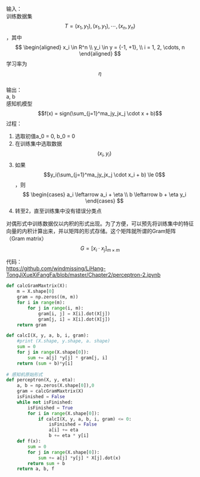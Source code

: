 输入：  
训练数据集$$T={(x_1, y_1), (x_1, y_1), \cdots, (x_n, y_n)}$$，其中  
$$
\begin{aligned}
x_i \in R^n \\
y_i \in y = {-1, +1}, \\
i = 1, 2, \cdots, n
\end{aligned}
$$
学习率为$$\eta$$  
输出：  
a, b  
感知机模型$$f(x) = sign(\sum_{j=1}^ma_jy_jx_j \cdot x + b)$$
过程：  
1. 选取初值a_0 = 0, b_0 = 0  
2. 在训练集中选取数据$$(x_i, y_i)$$
3. 如果$$y_i(\sum_{j=1}^ma_jy_jx_j \cdot x_i + b) \le 0$$，则
$$
\begin{cases}
a_i \leftarrow a_i + \eta \\
b \leftarrow b + \eta y_i
\end{cases}
$$
4. 转至2，直至训练集中没有错误分类点  

对偶形式中训练数据仅以内积的形式出现。为了方便，可以预先将训练集中的特征向量的内积计算出来，并以矩阵的形式存储。这个矩阵就所谓的Gram矩阵（Gram matrix）  
$$
G = [x_i \cdot x_j]_{m \times m}
$$

代码：  
https://github.com/windmissing/LiHang-TongJiXueXiFangFa/blob/master/Chapter2/perceptron-2.ipynb

```python
def calcGramMaxtrix(X):
    m = X.shape[0]
    gram = np.zeros((m, m))
    for i in range(m):
        for j in range(i, m):
            gram[i, j] = X[i].dot(X[j])
            gram[j, i] = X[i].dot(X[j])
    return gram

def calcI(X, y, a, b, i, gram):
    #print (X.shape, y.shape, a. shape)
    sum = 0
    for j in range(X.shape[0]):
        sum += a[j] *y[j] * gram[j, i]
    return (sum + b)*y[i]
        
# 感知机原始形式
def perceptron(X, y, eta):
    a, b = np.zeros(X.shape[0]),0
    gram = calcGramMaxtrix(X)
    isFinished = False
    while not isFinished:
        isFinished = True
        for i in range(X.shape[0]):
            if calcI(X, y, a, b, i, gram) <= 0:
                isFinished = False
                a[i] += eta
                b += eta * y[i]
    def f(x):
        sum = 0
        for j in range(X.shape[0]):
            sum += a[j] *y[j] * X[j].dot(x)
        return sum + b
    return a, b, f
```